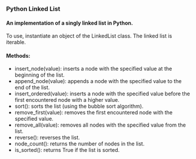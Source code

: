 ### Python Linked List

#### An implementation of a singly linked list in Python.

To use, instantiate an object of the LinkedList class.
The linked list is iterable.

#### Methods:

- insert_node(value): inserts a node with the specified value at the beginning of the list.
- append_node(value): appends a node with the specified value to the end of the list.
- insert_ordered(value): inserts a node with the specified value before the first encountered node with a higher value.
- sort(): sorts the list (using the bubble sort algorithm).
- remove_first(value): removes the first encountered node with the specified value.
- remove_all(value): removes all nodes with the specified value from the list.
- reverse(): reverses the list.
- node_count(): returns the number of nodes in the list.
- is_sorted(): returns True if the list is sorted.